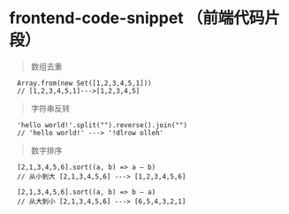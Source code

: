 # frontend-code-snippet （前端代码片段）
> 数组去重

```
  Array.from(new Set([1,2,3,4,5,1]))
  // [1,2,3,4,5,1]--->[1,2,3,4,5]
```

> 字符串反转

```
  'hello world!'.split("").reverse().join("")
  // 'hello world!' ---> '!dlrow olleh'
```

> 数字排序

```
  [2,1,3,4,5,6].sort((a, b) => a — b)
  // 从小到大 [2,1,3,4,5,6] ---> [1,2,3,4,5,6]
  
  [2,1,3,4,5,6].sort((a, b) => b — a)
  // 从大到小 [2,1,3,4,5,6] ---> [6,5,4,3,2,1]
```
